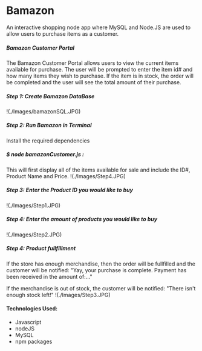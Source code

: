 # Bamazon
An interactive shopping node app where MySQL and Node.JS are used to allow users to purchase items as a customer. 

##### Bamazon Customer Portal
The Bamazon Customer Portal allows users to view the current items available for purchase.  The user will be prompted to enter the item id# and how many items they wish to purchase.  If the item is in stock, the order will be completed and the user will see the total amount of their purchase.

##### Step 1: Create Bamazon DataBase 
!(./Images/bamazonSQL.JPG)

##### Step 2: Run Bamazon in Terminal
Install the required dependencies 
##### $ node bamazonCustomer.js : 
This will first display all of the items available for sale and include the ID#, Product Name and Price.
!(./Images/Step4.JPG)

##### Step 3: Enter the Product ID you would like to buy
!(./Images/Step1.JPG)

##### Step 4: Enter the amount of products you would like to buy
!(./Images/Step2.JPG)

##### Step 4: Product fullfillment
If the store has enough merchandise, then the order will be fullfilled and the customer will be notified: "Yay, your purchase is complete. Payment has been received in the amount of:..."

If the merchandise is out of stock, the customer will be notified: "There isn't enough stock left!"
!(./Images/Step3.JPG)

#### Technologies Used:

* Javascript
* nodeJS
* MySQL
* npm packages
